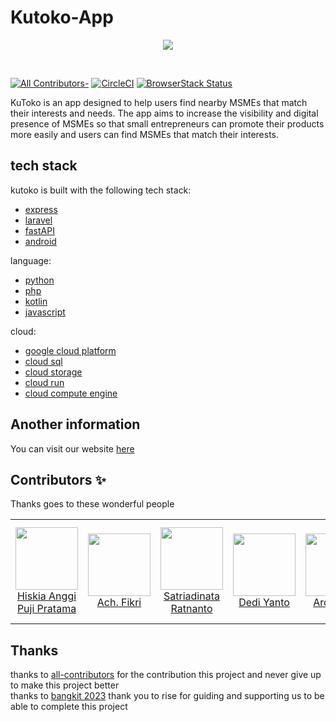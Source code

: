 # Kutoko-App


<p align="center">
  <a href="">
    <img src="https://avatars.githubusercontent.com/u/132459515?s=400&u=d27e0ed77b44dad68fec6a31c4b095b5ffcf00f6&v=4">
  </a>
</p>
&nbsp;

[![All Contributors-](https://img.shields.io/badge/all_contributors-6-orange.svg?style=flat-square)](#contributors-)
[![CircleCI](https://circleci.com/gh/codesandbox/codesandbox-client.svg?style=svg)]()
[![BrowserStack Status](https://www.browserstack.com/automate/badge.svg?badge_key=cVJuczlJWUtqWXhIbFN1ZjVQekF4NzNsd3phNEZRaGlWU0pHYVVkdGRFWT0tLXFtTVhaOWRySmN0ZG5QVDNDQ0g5Z0E9PQ==--79fe3eae4f149a400d396c9b12d3988f685785cf)]()

KuToko is an app designed to help users find nearby MSMEs that match their interests and needs. The app aims to increase the visibility and digital presence of MSMEs so that small entrepreneurs can promote their products more easily and users can find MSMEs that match their interests.


## tech stack
kutoko is built with the following tech stack:

- [express](https://expressjs.com/)
- [laravel](https://laravel.com/)
- [fastAPI](https://fastapi.tiangolo.com/)
- [android](https://developer.android.com/)

language:
- [python](https://www.python.org/)
- [php](https://www.php.net/)
- [kotlin](https://kotlinlang.org/)
- [javascript](https://www.javascript.com/)

cloud:
- [google cloud platform](https://cloud.google.com/)
- [cloud sql](https://cloud.google.com/sql)
- [cloud storage](https://cloud.google.com/storage)
- [cloud run](https://cloud.google.com/run)
- [cloud compute engine](https://cloud.google.com/compute)

## Another information
You can visit our website [here](https://kutoko.id/)

## Contributors ✨

Thanks goes to these wonderful people

<!-- ALL-CONTRIBUTORS-LIST:START - Do not remove or modify this section -->
<!-- prettier-ignore-start -->
<!-- markdownlint-disable -->
<table>
  <tr>
    <td align="center"><a href="https://github.com/hiskiapp"><img src="https://avatars.githubusercontent.com/u/44335799?v=4" width="100px"><br>Hiskia Anggi Puji Pratama</a></td>
    <td align="center"><a href="https://github.com/ach-fikri"><img src="https://avatars.githubusercontent.com/u/80633456?v=4" width="100px"><br>Ach. Fikri</a></td>
    <td align="center"><a href="https://github.com/satriadinatati"><img src="https://avatars.githubusercontent.com/u/78332702?v=4" width="100px"><br> Satriadinata Ratnanto</a></td>
    <td align="center"><a href="https://github.com/71200593dediyanto"><img src="https://avatars.githubusercontent.com/u/78332720?v=4" width="100px"><br>Dedi Yanto</a></td>
    <td align="center"><a href="https://github.com/ArdaFadli"><img src="https://avatars.githubusercontent.com/u/101203768?v=4" width="100px"><br>Arda Fadli</a></td>
    <td align="center"><a href="https://github.com/jiddan300"><img src="https://avatars.githubusercontent.com/u/85534110?v=4" width="100px"><br>Muhammad Jiddan Al-Aviv</a></td>
  </tr>
</table>

<!-- markdownlint-enable -->
<!-- prettier-ignore-end -->
<!-- ALL-CONTRIBUTORS-LIST:END -->

## Thanks
thanks to [all-contributors](#contributors-) for the contribution this project and never give up to make this project better <br>
thanks to [bangkit 2023](https://grow.google/intl/id_id/bangkit/) thank you to rise for guiding and supporting us to be able to complete this project
